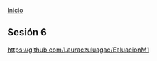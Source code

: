 <!-- No borrar o modificar -->
[Inicio](./index.md)

## Sesión 6


<!-- Su documentación aquí -->

https://github.com/Lauraczuluagac/EaluacionM1



